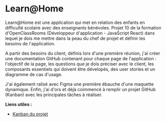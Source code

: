 # Learn@Home
Learn@Home est une application qui met en relation des enfants en difficulté scolaire avec des enseignants bénévoles. Projet 10 de la formation d'OpenClassRooms (Développeur d'application - JavaScript React) dans lequel je dois me mettre dans la peau du chef de projet et définir les besoins de l'application.

A partir des besoins du client, définis lors d'une première réunion, j'ai créer une documentation GitHub contenant pour chaque page de l'application : l'objectif de la page, les questions que je dois préciser avec le client, les composants essentiels qui doivent être dévelopés, des user stories et un diagramme de cas d'usage.

J'ai également ralisé avec Figma une première ébauche d'une maquette dynamique. Enfin, j'ai d'ors et déjà coimmencé à remplir un projet GitHub (Kanban) avec les principales tâches à réaliser.

**Liens utiles :**
- [Kanban du projet](https://github.com/matthieumelin/Melin_Matthieu_10_13062022/projects/1)
